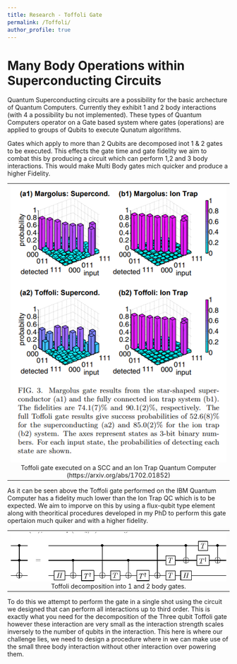```yaml
---
title: Research - Toffoli Gate
permalink: /Toffoli/
author_profile: true
---
```


# Many Body Operations within Superconducting Circuits 

Quantum Superconducting circuits are a possibility for the basic archecture of Quantum Computers. Currently they exhibit 1 and 2 body interactions (with 4 a possibility bu not implemented). These types of Quantum Computers operator on a Gate based system where gates (operations) are applied to groups of Qubits to execute Qunatum algorithms.

Gates which apply to more than 2 Qubits are decomposed inot 1 & 2 gates to be executed. This effects the gate time and gate fidelity we aim to combat this by producing a circuit which can perform 1,2 and 3 body interactions. This would make Multi Body gates mich quicker and produce a higher Fidelity.

<table cellspacing="0" cellpadding="0" border="0">
        <td style="text-align: center;">
            <img src="../../assets/img/Research/Toffoli_Comparison.png" alt="" />
            <br />
            <a >Toffoli gate executed on a SCC and an Ion Trap Quantum Computer (https://arxiv.org/abs/1702.01852)</a>
        </td>
</table>
As it can be seen above the Toffoli gate performed on the IBM Quantum Computer has a fidelity much lower than the Ion Trap QC which is to be expected. We aim to imporve on this by using a flux-qubit type element along with theoritical procedures developed in my PhD to perform this gate opertaion much quiker and with a higher fidelity. 
<table cellspacing="0" cellpadding="0" border="0">
	<td style="text-align: center;">
        <img src="../../assets/img/Research/Toff_Decomp.png" alt="" />
        <br />
        <a>Toffoli decomposition into 1 and 2 body gates.</a>
    </td>
</table>
To do this we attempt to perform the gate in a single shot using the circuit we designed that can perform all interactions up to third order. This is exactly what you need for the decomposition of the Three qubit Toffoli gate however these interaction are very small as the interaction strength scales inversely to the number of qubits in the interaction. This here is where our challenge lies, we need to design a procedure where in we can make use of the small three body interaction without other interaction over powering them. 


